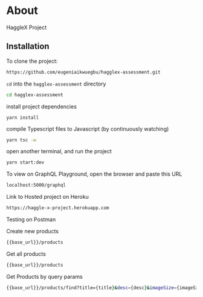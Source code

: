 # About
HaggleX Project

## Installation
To clone the project:
```bash
https://github.com/eugeniaikwuegbu/hagglex-assessment.git
```
`cd` into the `hagglex-assessment` directory
```bash
cd hagglex-assessment
```

install project dependencies
```
yarn install
```

compile Typescript files to Javascript (by continuously watching)
```bash
yarn tsc -w
```

open another terminal, and run the project
```bash
yarn start:dev
```
To view on GraphQL Playground, open the browser and paste this URL
```bash
localhost:5000/graphql
```
Link to Hosted project on Heroku
```bash
https://haggle-x-project.herokuapp.com
```
Testing on Postman

Create new products
```bash
{{base_url}}/products
```

Get all products
```bash
{{base_url}}/products
```

Get Products by query params
```bash
{{base_url}}/products/find?title={title}&desc={desc}&imageSize={imageSize}
```





